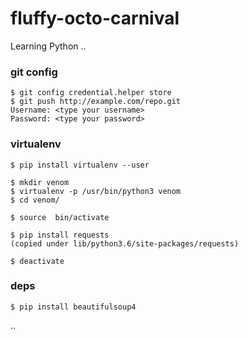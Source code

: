 # fluffy-octo-carnival
Learning Python ..

### git config
```
$ git config credential.helper store
$ git push http://example.com/repo.git
Username: <type your username>
Password: <type your password>
```

### virtualenv
```
$ pip install virtualenv --user

$ mkdir venom
$ virtualenv -p /usr/bin/python3 venom
$ cd venom/

$ source  bin/activate

$ pip install requests
(copied under lib/python3.6/site-packages/requests)

$ deactivate

```

### deps
```
$ pip install beautifulsoup4

```

..

